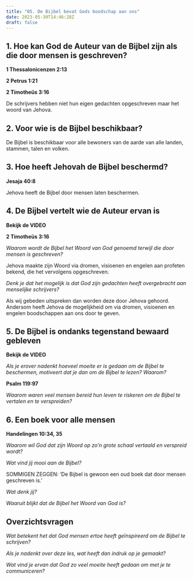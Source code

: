 ```yaml
---
title: "05. De Bijbel bevat Gods boodschap aan ons"
date: 2023-05-30T14:46:28Z
draft: false
---
```


## 1. Hoe kan God de Auteur van de Bijbel zijn als die door mensen is geschreven?

**1 Thessalonicenzen 2:13**

**2 Petrus 1:21**

**2 Timotheüs 3:16**

De schrijvers hebben niet hun eigen gedachten opgeschreven maar het woord van Jehova.

## 2. Voor wie is de Bijbel beschikbaar?

De Bijbel is beschikbaar voor alle bewoners van de aarde van alle landen, stammen, talen en volken.

## 3. Hoe heeft Jehovah de Bijbel beschermd?

**Jesaja 40:8**

Jehova heeft de Bijbel door mensen laten beschermen.

## 4. De Bijbel vertelt wie de Auteur ervan is

**Bekijk de VIDEO**

**2 Timotheüs 3:16**

_Waarom wordt de Bijbel het Woord van God genoemd terwijl die door mensen is geschreven?_

Jehova maakte zijn Woord via dromen, visioenen en engelen aan profeten bekend, die het vervolgens opgeschreven.

_Denk je dat het mogelijk is dat God zijn gedachten heeft overgebracht aan menselijke schrijvers?_

Als wij gebeden uitspreken dan worden deze door Jehova gehoord. Andersom heeft Jehova de mogelijkheid om
via dromen, visioenen en engelen boodschappen aan ons door te geven.

## 5. De Bijbel is ondanks tegenstand bewaard gebleven

**Bekijk de VIDEO**

_Als je erover nadenkt hoeveel moeite er is gedaan om de Bijbel te beschermen, motiveert dat je dan om de Bijbel te lezen? Waarom?_

**Psalm 119:97**

_Waarom waren veel mensen bereid hun leven te riskeren om de Bijbel te vertalen en te verspreiden?_

## 6. Een boek voor alle mensen

**Handelingen 10:34, 35**

_Waarom wil God dat zijn Woord op zo’n grote schaal vertaald en verspreid wordt?_

_Wat vind jij mooi aan de Bijbel?_

SOMMIGEN ZEGGEN: ‘De Bijbel is gewoon een oud boek dat door mensen geschreven is.’

_Wat denk jij?_

_Waaruit blijkt dat de Bijbel het Woord van God is?_

## Overzichtsvragen

_Wat betekent het dat God mensen ertoe heeft geïnspireerd om de Bijbel te schrijven?_

_Als je nadenkt over deze les, wat heeft dan indruk op je gemaakt?_

_Wat vind je ervan dat God zo veel moeite heeft gedaan om met je te communiceren?_
